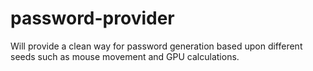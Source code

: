 # password-provider

Will provide a clean way for password generation based upon different seeds such as mouse movement and GPU calculations.
